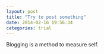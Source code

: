 ```yaml
---
layout: post
title: "Try to post something"
date: 2014-02-16 19:56:34
categories: trial
---
```

Blogging is a method to measure self.
